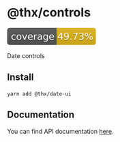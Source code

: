# @thx/controls

![](coverage/coverage.svg)

Date controls

## Install
```
yarn add @thx/date-ui
```

## Documentation

You can find API documentation [here](/docs).
